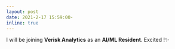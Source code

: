 ```yaml
---
layout: post
date: 2021-2-17 15:59:00-
inline: true
---
```


I will be joining **Verisk Analytics** as an **AI/ML Resident**. Excited !:sparkles: